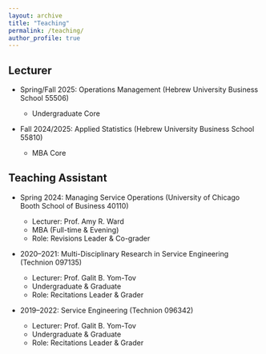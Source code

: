 ```yaml
---
layout: archive
title: "Teaching"
permalink: /teaching/
author_profile: true
---
```


## Lecturer
* Spring/Fall 2025: Operations Management (Hebrew University Business School 55506)
  *  Undergraduate Core 

* Fall 2024/2025: Applied Statistics (Hebrew University Business School 55810)
  *  MBA Core 
  
## Teaching Assistant
* Spring 2024: Managing Service Operations (University of Chicago Booth School of Business 40110) 
  *  Lecturer: Prof. Amy R. Ward
  *  MBA (Full-time & Evening)
  *  Role: Revisions Leader & Co-grader

* 2020–2021: Multi-Disciplinary Research in Service Engineering (Technion 097135)
  *   Lecturer: Prof. Galit B. Yom-Tov
  *   Undergraduate & Graduate
  *   Role: Recitations Leader & Grader 

* 2019–2022: Service Engineering (Technion 096342)
  *   Lecturer: Prof. Galit B. Yom-Tov
  *   Undergraduate & Graduate
  *   Role: Recitations Leader & Grader 
